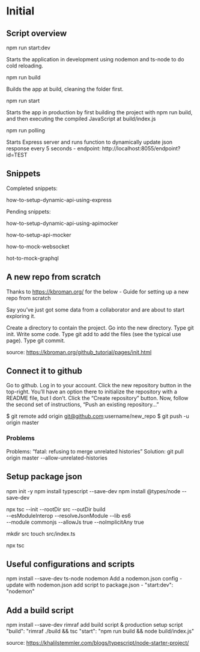 Initial 
====================

Script overview
---------------------
npm run start:dev

Starts the application in development using nodemon and ts-node to do cold reloading.

npm run build

Builds the app at build, cleaning the folder first.

npm run start

Starts the app in production by first building the project with npm run build, and then executing the compiled JavaScript at build/index.js

npm run polling

Starts Express server and runs function to dynamically update json response every 5 seconds - endpoint: http://localhost:8055/endpoint?id=TEST

Snippets
---------------------
Completed snippets:

how-to-setup-dynamic-api-using-express

Pending snippets:

how-to-setup-dynamic-api-using-apimocker

how-to-setup-api-mocker

how-to-mock-websocket

hot-to-mock-graphql


A new repo from scratch
---------------------
Thanks to https://kbroman.org/ for the below - Guide for setting up a new repo from scratch

Say you’ve just got some data from a collaborator and are about to start exploring it.

Create a directory to contain the project.
Go into the new directory.
Type git init.
Write some code.
Type git add to add the files (see the typical use page).
Type git commit.

source: https://kbroman.org/github_tutorial/pages/init.html

Connect it to github
---------------------

Go to github.
Log in to your account.
Click the new repository button in the top-right. You’ll have an option there to initialize the repository with a README file, but I don’t.
Click the “Create repository” button.
Now, follow the second set of instructions, “Push an existing repository…”

$ git remote add origin git@github.com:username/new_repo
$ git push -u origin master

### Problems
Problems: “fatal: refusing to merge unrelated histories”
Solution: git pull origin master --allow-unrelated-histories

Setup package json
---------------------

npm init -y
npm install typescript --save-dev
npm install @types/node --save-dev

npx tsc --init --rootDir src --outDir build \
--esModuleInterop --resolveJsonModule --lib es6 \
--module commonjs --allowJs true --noImplicitAny true

mkdir src
touch src/index.ts

npx tsc

Useful configurations and scripts
---------------------

npm install --save-dev ts-node nodemon
Add a nodemon.json config - update with nodemon.json 
add script to package.json - "start:dev": "nodemon"

Add a build script
---------------------

npm install --save-dev rimraf
add build script & production setup script  
"build": "rimraf ./build && tsc
"start": "npm run build && node build/index.js"

source: https://khalilstemmler.com/blogs/typescript/node-starter-project/

